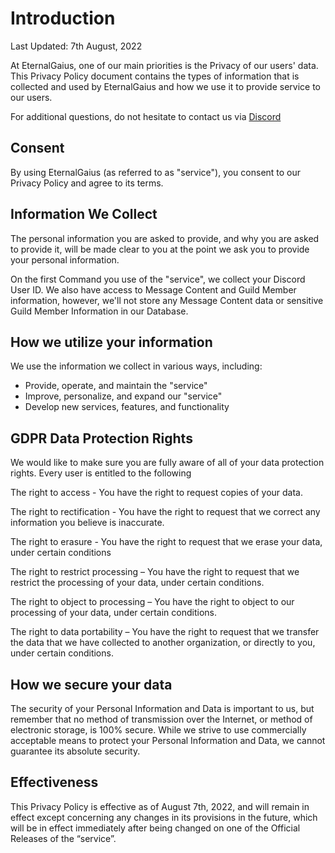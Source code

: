 # Introduction

Last Updated: 7th August, 2022

At EternalGaius, one of our main priorities  is the Privacy of our users' data. This Privacy Policy document contains the types of information that is collected and used by EternalGaius and how we use it to provide service to our users.

For additional questions, do not hesitate to contact us via [Discord](https://discord.gg/9PnUBeu)

## Consent

By using EternalGaius (as referred to as "service"), you consent to our Privacy Policy and agree to its terms. 

## Information We Collect

The personal information you are asked to provide, and why you are asked to provide it, will be made clear to you at the point we ask you to provide your personal information.

On the first Command you use of the "service", we collect your Discord User ID.
We also have access to Message Content and Guild Member information, however, we'll not store any Message Content data or sensitive Guild Member Information in our Database. 

## How we utilize your information

We use the information we collect in various ways, including:
- Provide, operate, and maintain the "service"
- Improve, personalize, and expand our "service"
- Develop new services, features, and functionality

## GDPR Data Protection Rights

We would like to make sure you are fully aware of all of your data protection rights. Every user is entitled to the following

The right to access - You have the right to request copies of your data.

The right to rectification - You have the right to request that we correct any information you believe is inaccurate. 

The right to erasure - You have the right to request that we erase your data, under certain conditions

The right to restrict processing – You have the right to request that we restrict the processing of your data, under certain conditions.

The right to object to processing – You have the right to object to our processing of your data, under certain conditions.

The right to data portability – You have the right to request that we transfer the data that we have collected to another organization, or directly to you, under certain conditions.

## How we secure your data

The security of your Personal Information and Data is important to us, but remember that no method of transmission over the Internet, or method of electronic storage, is 100% secure. While we strive to use commercially acceptable means to protect your Personal Information and Data, we cannot guarantee its absolute security.

## Effectiveness

This Privacy Policy is effective as of August 7th, 2022, and will remain in effect except concerning any changes in its provisions in the future, which will be in effect immediately after being changed on one of the Official Releases of the “service”.

